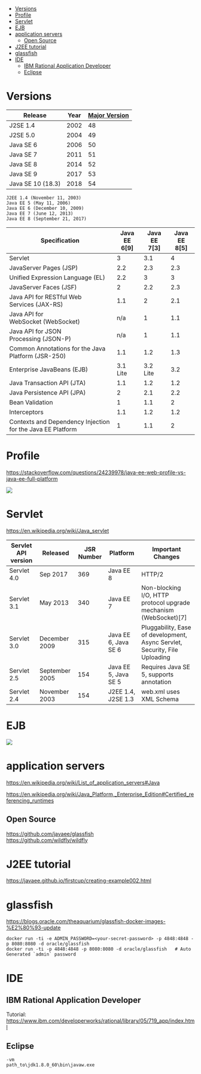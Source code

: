 <!-- TOC -->

- [Versions](#versions)
- [Profile](#profile)
- [Servlet](#servlet)
- [EJB](#ejb)
- [application servers](#application-servers)
    - [Open Source](#open-source)
- [J2EE tutorial](#j2ee-tutorial)
- [glassfish](#glassfish)
- [IDE](#ide)
    - [IBM Rational Application Developer](#ibm-rational-application-developer)
    - [Eclipse](#eclipse)

<!-- /TOC -->

# Versions
|Release|Year|[Major Version](https://stackoverflow.com/questions/9170832/list-of-java-class-file-format-major-version-numbers)|
|---|---|---|
|J2SE 1.4|2002|48|
|J2SE 5.0|2004|49|
|Java SE 6|2006|50|
|Java SE 7|2011|51|
|Java SE 8|2014|52|
|Java SE 9|2017|53|
|Java SE 10 (18.3)|2018|54|

	J2EE 1.4 (November 11, 2003)
	Java EE 5 (May 11, 2006)
	Java EE 6 (December 10, 2009)
	Java EE 7 (June 12, 2013)
	Java EE 8 (September 21, 2017)

|Specification|Java EE 6[9]|Java EE 7[3]|Java EE 8[5]|
|---|---|---|---|
|Servlet|3|3.1|4|
|JavaServer Pages (JSP)|2.2|2.3|2.3|
|Unified Expression Language (EL)|2.2|3|3|
|JavaServer Faces (JSF)|2|2.2|2.3|
|Java API for RESTful Web Services (JAX-RS)|1.1|2|2.1|
|Java API for WebSocket (WebSocket)|n/a|1|1.1|
|Java API for JSON Processing (JSON-P)|n/a|1|1.1|
|Common Annotations for the Java Platform (JSR-250)|1.1|1.2|1.3|
|Enterprise JavaBeans (EJB)|3.1 Lite|3.2 Lite|3.2|
|Java Transaction API (JTA)|1.1|1.2|1.2|
|Java Persistence API (JPA)|2|2.1|2.2|
|Bean Validation|1|1.1|2|
|Interceptors|1.1|1.2|1.2|
|Contexts and Dependency Injection for the Java EE Platform|1|1.1|2|

# Profile
https://stackoverflow.com/questions/24239978/java-ee-web-profile-vs-java-ee-full-platform

![](https://i.stack.imgur.com/CybGj.png)

# Servlet
https://en.wikipedia.org/wiki/Java_servlet

|Servlet API version|Released|JSR Number|Platform|Important Changes|
|---|---|---|---|---|
|Servlet 4.0|Sep 2017|369|Java EE 8|HTTP/2|
|Servlet 3.1|May 2013|340|Java EE 7|Non-blocking I/O, HTTP protocol upgrade mechanism (WebSocket)[7]|
|Servlet 3.0|December 2009|315|Java EE 6, Java SE 6|Pluggability, Ease of development, Async Servlet, Security, File Uploading|
|Servlet 2.5|September 2005|154|Java EE 5, Java SE 5|Requires Java SE 5, supports annotation|
|Servlet 2.4|November 2003|154|J2EE 1.4, J2SE 1.3|web.xml uses XML Schema|

# EJB
![](http://assets.devx.com/articlefigs/JavaEE6Fig4.JPG)

# application servers
https://en.wikipedia.org/wiki/List_of_application_servers#Java

https://en.wikipedia.org/wiki/Java_Platform,_Enterprise_Edition#Certified_referencing_runtimes

## Open Source
https://github.com/javaee/glassfish  
https://github.com/wildfly/wildfly

# J2EE tutorial
https://javaee.github.io/firstcup/creating-example002.html

# glassfish
https://blogs.oracle.com/theaquarium/glassfish-docker-images-%E2%80%93-update

	docker run -ti -e ADMIN_PASSWORD=<your-secret-password> -p 4848:4848 -p 8080:8080 -d oracle/glassfish
	docker run -ti -p 4848:4848 -p 8080:8080 -d oracle/glassfish   # Auto Generated `admin` password

# IDE
## IBM Rational Application Developer
Tutorial: https://www.ibm.com/developerworks/rational/library/05/719_app/index.html

## Eclipse
	-vm
	path_to\jdk1.8.0_60\bin\javaw.exe